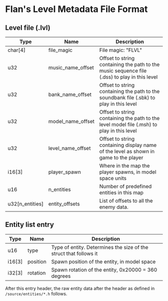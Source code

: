 # Flan's Level Metadata File Format

## Level file (.lvl)
| Type    | Name                      | Description                                                                               |
| ------- | ------------------------- | ----------------------------------------------------------------------------------------- |
| char[4] | file_magic                | File magic: "FLVL"                                                                        |
| u32     | music_name_offset | Offset to string containing the path to the music sequence file (.dss) to play in this level
| u32     | bank_name_offset | Offset to string containing the path to the soundbank file (.sbk) to play in this level
| u32     | model_name_offset | Offset to string containing the path to the level model file (.msh) to play in this level
| u32     | level_name_offset | Offset to string containing display name of the level as shown in game to the player
| i16[3]  | player_spawn              | Where in the map the player spawns, in model space units                |
| u16 | n_entities | Number of predefined entities in this map
| u32[n_entities] | entity_offsets | List of offsets to all the enemy data.

## Entity list entry
| Type | Name | Description |
|--|--|--|
|u16|type|Type of entity. Determines the size of the struct that follows it
|i16[3]|position|Spawn position of the entity, in model space |
|i32[3]|rotation|Spawn rotation of the entity, 0x20000 = 360 degrees
After this entry header, the raw entity data after the header as defined in `/source/entities/*.h` follows.